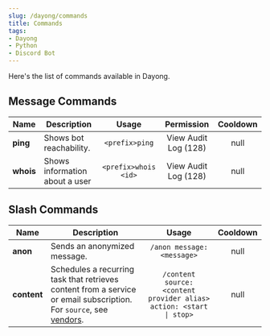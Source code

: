 ```yaml
---
slug: /dayong/commands
title: Commands
tags:
- Dayong
- Python
- Discord Bot
---
```


Here's the list of commands available in Dayong.

## Message Commands

| Name                | Description                      | Usage                | Permission                | Cooldown |
| ------------------- | -------------------------------- | :------------------: | :-----------------------: | :------: |
| **ping**            | Shows bot reachability.          | `<prefix>ping`       |    View Audit Log (128)   |   null   |
| **whois**           | Shows information about a user   | `<prefix>whois <id>` |    View Audit Log (128)   |   null   |

## Slash Commands

| Name                | Description                      | Usage                            | Cooldown  |
| ------------------- | -------------------------------- | :------------------------------: | :-------: |
| **anon**            | Sends an anonymized message.     | `/anon message: <message>`       |    null   |
| **content**         | Schedules a recurring task that retrieves content from a service or email subscription. For `source`, see [vendors](./vendors.md#content-providers). | `/content source: <content provider alias> action: <start \| stop>` |    null   |